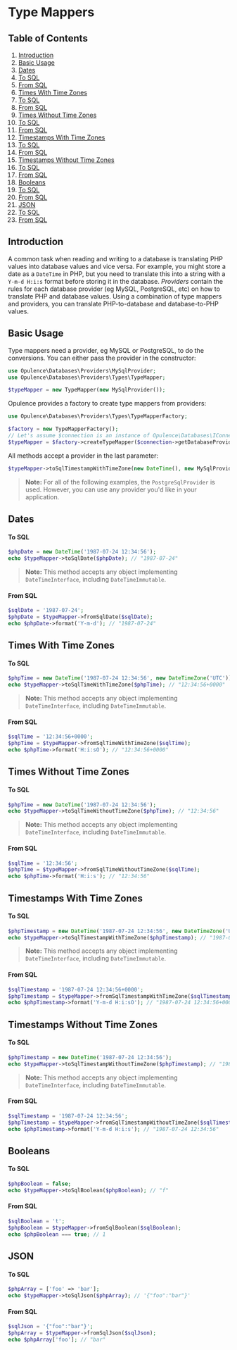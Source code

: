 # Type Mappers

## Table of Contents
1. [Introduction](#introduction)
2. [Basic Usage](#basic-usage)
3. [Dates](#dates)
  1. [To SQL](#dates-to-sql)
  2. [From SQL](#dates-from-sql)
4. [Times With Time Zones](#times-with-time-zones)
  1. [To SQL](#times-with-time-zones-to-sql)
  2. [From SQL](#times-with-time-zones-from-sql)
5. [Times Without Time Zones](#times-without-time-zones)
  1. [To SQL](#times-without-time-zones-to-sql)
  2. [From SQL](#times-without-time-zones-from-sql)
6. [Timestamps With Time Zones](#timestamps-with-time-zones)
  1. [To SQL](#timestamps-with-time-zones-to-sql)
  2. [From SQL](#timestamps-with-time-zones-from-sql)
7. [Timestamps Without Time Zones](#timestamps-without-time-zones)
  1. [To SQL](#timestamps-without-time-zones-to-sql)
  2. [From SQL](#timestamps-without-time-zones-from-sql)
8. [Booleans](#booleans)
  1. [To SQL](#booleans-to-sql)
  2. [From SQL](#booleans-from-sql)
9. [JSON](#json)
  1. [To SQL](#json-to-sql)
  2. [From SQL](#json-from-sql)

<h2 id="introduction">Introduction</h2>

A common task when reading and writing to a database is translating PHP values into database values and vice versa.  For example, you might store a date as a `DateTime` in PHP, but you need to translate this into a string with a `Y-m-d H:i:s` format before storing it in the database.  *Providers* contain the rules for each database provider (eg MySQL, PostgreSQL, etc) on how to translate PHP and database values.  Using a combination of type mappers and providers, you can translate PHP-to-database and database-to-PHP values.

<h2 id="basic-usage">Basic Usage</h2>

Type mappers need a provider, eg MySQL or PostgreSQL, to do the conversions.  You can either pass the provider in the constructor:

```php
use Opulence\Databases\Providers\MySqlProvider;
use Opulence\Databases\Providers\Types\TypeMapper;

$typeMapper = new TypeMapper(new MySqlProvider());
```

Opulence provides a factory to create type mappers from providers:

```php
use Opulence\Databases\Providers\Types\TypeMapperFactory;

$factory = new TypeMapperFactory();
// Let's assume $connection is an instance of Opulence\Databases\IConnection
$typeMapper = $factory->createTypeMapper($connection->getDatabaseProvider());
```

All methods accept a provider in the last parameter:

```php
$typeMapper->toSqlTimestampWithTimeZone(new DateTime(), new MySqlProvider());
```

> **Note:** For all of the following examples, the `PostgreSqlProvider` is used.  However, you can use any provider you'd like in your application.

<h2 id="dates">Dates</h2>

<h4 id="dates-to-sql">To SQL</h4>

```php
$phpDate = new DateTime('1987-07-24 12:34:56');
echo $typeMapper->toSqlDate($phpDate); // "1987-07-24"
```

> **Note:** This method accepts any object implementing `DateTimeInterface`, including `DateTimeImmutable`.

<h4 id="dates-from-sql">From SQL</h4>

```php
$sqlDate = '1987-07-24';
$phpDate = $typeMapper->fromSqlDate($sqlDate);
echo $phpDate->format('Y-m-d'); // "1987-07-24"
```

<h2 id="times-with-time-zones">Times With Time Zones</h2>

<h4 id="times-with-time-zones-to-sql">To SQL</h4>

```php
$phpTime = new DateTime('1987-07-24 12:34:56', new DateTimeZone('UTC'));
echo $typeMapper->toSqlTimeWithTimeZone($phpTime); // "12:34:56+0000"
```

> **Note:** This method accepts any object implementing `DateTimeInterface`, including `DateTimeImmutable`.

<h4 id="times-with-time-zones-from-sql">From SQL</h4>

```php
$sqlTime = '12:34:56+0000';
$phpTime = $typeMapper->fromSqlTimeWithTimeZone($sqlTime);
echo $phpTime->format('H:i:sO'); // "12:34:56+0000"
```

<h2 id="times-without-time-zones">Times Without Time Zones</h2>

<h4 id="times-without-time-zones-to-sql">To SQL</h4>

```php
$phpTime = new DateTime('1987-07-24 12:34:56');
echo $typeMapper->toSqlTimeWithoutTimeZone($phpTime); // "12:34:56"
```

> **Note:** This method accepts any object implementing `DateTimeInterface`, including `DateTimeImmutable`.

<h4 id="times-without-time-zones-from-sql">From SQL</h4>

```php
$sqlTime = '12:34:56';
$phpTime = $typeMapper->fromSqlTimeWithoutTimeZone($sqlTime);
echo $phpTime->format('H:i:s'); // "12:34:56"
```

<h2 id="timestamps-with-time-zones">Timestamps With Time Zones</h2>

<h4 id="timestamps-with-time-zones-to-sql">To SQL</h4>

```php
$phpTimestamp = new DateTime('1987-07-24 12:34:56', new DateTimeZone('UTC'));
echo $typeMapper->toSqlTimestampWithTimeZone($phpTimestamp); // "1987-07-24 12:34:56+0000"
```

> **Note:** This method accepts any object implementing `DateTimeInterface`, including `DateTimeImmutable`.

<h4 id="timestamps-with-time-zones-from-sql">From SQL</h4>

```php
$sqlTimestamp = '1987-07-24 12:34:56+0000';
$phpTimestamp = $typeMapper->fromSqlTimestampWithTimeZone($sqlTimestamp);
echo $phpTimestamp->format('Y-m-d H:i:sO'); // "1987-07-24 12:34:56+0000"
```

<h2 id="timestamps-without-time-zones">Timestamps Without Time Zones</h2>

<h4 id="timestamps-without-time-zones-to-sql">To SQL</h4>

```php
$phpTimestamp = new DateTime('1987-07-24 12:34:56');
echo $typeMapper->toSqlTimestampWithoutTimeZone($phpTimestamp); // "1987-07-24 12:34:56"
```

> **Note:** This method accepts any object implementing `DateTimeInterface`, including `DateTimeImmutable`.

<h4 id="timestamps-without-time-zones-from-sql">From SQL</h4>

```php
$sqlTimestamp = '1987-07-24 12:34:56';
$phpTimestamp = $typeMapper->fromSqlTimestampWithoutTimeZone($sqlTimestamp);
echo $phpTimestamp->format('Y-m-d H:i:s'); // "1987-07-24 12:34:56"
```

<h2 id="booleans">Booleans</h2>

<h4 id="booleans-to-sql">To SQL</h4>

```php
$phpBoolean = false;
echo $typeMapper->toSqlBoolean($phpBoolean); // "f"
```

<h4 id="booleans-from-sql">From SQL</h4>

```php
$sqlBoolean = 't';
$phpBoolean = $typeMapper->fromSqlBoolean($sqlBoolean);
echo $phpBoolean === true; // 1
```

<h2 id="json">JSON</h2>

<h4 id="json-to-sql">To SQL</h4>

```php
$phpArray = ['foo' => 'bar'];
echo $typeMapper->toSqlJson($phpArray); // '{"foo":"bar"}'
```

<h4 id="json-from-sql">From SQL</h4>

```php
$sqlJson = '{"foo":"bar"}';
$phpArray = $typeMapper->fromSqlJson($sqlJson);
echo $phpArray['foo']; // "bar"
```
